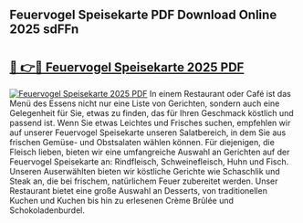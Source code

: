 ## Feuervogel Speisekarte PDF Download Online 2025 sdFFn

# <h2><a href="http://gc971ks.nevu.top/?p=Feuervogel+Speisekarte">🔗 👉🔴 Feuervogel Speisekarte 2025 PDF</a></h2>

[![Feuervogel Speisekarte 2025 PDF](https://i.imgur.com/dBaPXMq.png)](http://gc971ks.nevu.top/?p=Feuervogel+Speisekarte)
In einem Restaurant oder Café ist das Menü des Essens nicht nur eine Liste von Gerichten, sondern auch eine Gelegenheit für Sie, etwas zu finden, das für Ihren Geschmack köstlich und passend ist. Wenn Sie etwas Leichtes und Frisches suchen, empfehlen wir auf unserer Feuervogel Speisekarte unseren Salatbereich, in dem Sie aus frischen Gemüse- und Obstsalaten wählen können. Für diejenigen, die Fleisch lieben, bieten wir eine umfangreiche Auswahl an Gerichten auf der Feuervogel Speisekarte an: Rindfleisch, Schweinefleisch, Huhn und Fisch. Unseren Auserwählten bieten wir köstliche Gerichte wie Schaschlik und Steak an, die bei frischem, natürlichem Feuer zubereitet werden. Unser Restaurant bietet eine große Auswahl an Desserts, von traditionellen Kuchen und Kuchen bis hin zu erlesenen Crème Brûlée und Schokoladenburdel.
